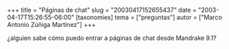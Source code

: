 +++
title = "Páginas de chat"
slug = "20030417152655437"
date = "2003-04-17T15:26:55-06:00"
[taxonomies]
tema = ["preguntas"]
autor = ["Marco Antonio Zúñiga Martínez"]
+++

¿alguien sabe cómo puedo entrar a páginas de chat desde Mandrake 9.1?
